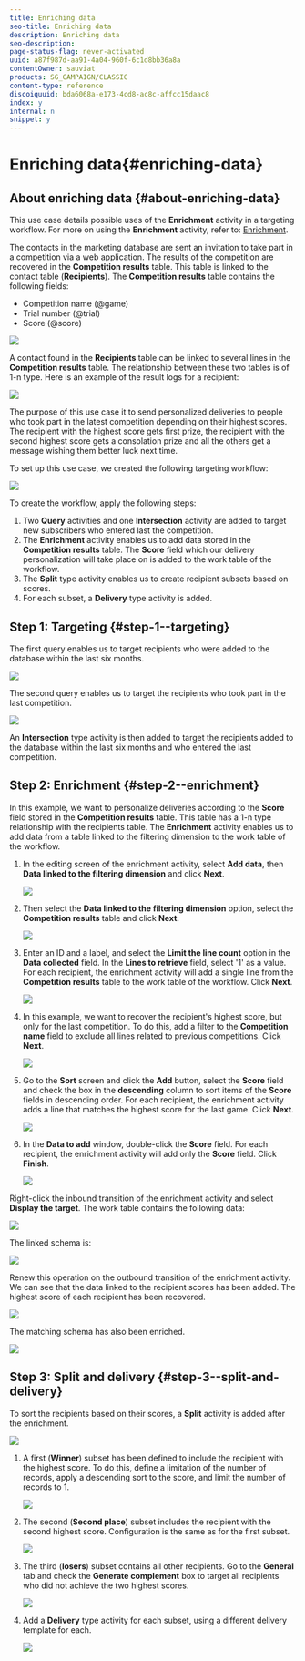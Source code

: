 ```yaml
---
title: Enriching data
seo-title: Enriching data
description: Enriching data
seo-description: 
page-status-flag: never-activated
uuid: a87f987d-aa91-4a04-960f-6c1d8bb36a8a
contentOwner: sauviat
products: SG_CAMPAIGN/CLASSIC
content-type: reference
discoiquuid: bda6068a-e173-4cd8-ac8c-affcc15daac8
index: y
internal: n
snippet: y
---
```


# Enriching data{#enriching-data}

## About enriching data {#about-enriching-data}

This use case details possible uses of the **Enrichment** activity in a targeting workflow. For more on using the **Enrichment** activity, refer to: [Enrichment](../../workflow/using/enrichment.md).

The contacts in the marketing database are sent an invitation to take part in a competition via a web application. The results of the competition are recovered in the **Competition results** table. This table is linked to the contact table (**Recipients**). The **Competition results** table contains the following fields:

* Competition name (@game)
* Trial number (@trial)
* Score (@score)

![](assets/uc1_enrich_1.png)

A contact found in the **Recipients** table can be linked to several lines in the **Competition results** table. The relationship between these two tables is of 1-n type. Here is an example of the result logs for a recipient:

![](assets/uc1_enrich_2.png)

The purpose of this use case it to send personalized deliveries to people who took part in the latest competition depending on their highest scores. The recipient with the highest score gets first prize, the recipient with the second highest score gets a consolation prize and all the others get a message wishing them better luck next time.

To set up this use case, we created the following targeting workflow:

![](assets/uc1_enrich_3.png)

To create the workflow, apply the following steps:

1. Two **Query** activities and one **Intersection** activity are added to target new subscribers who entered last the competition. 
1. The **Enrichment** activity enables us to add data stored in the **Competition results** table. The **Score** field which our delivery personalization will take place on is added to the work table of the workflow. 
1. The **Split** type activity enables us to create recipient subsets based on scores.
1. For each subset, a **Delivery** type activity is added.

## Step 1: Targeting {#step-1--targeting}

The first query enables us to target recipients who were added to the database within the last six months.

![](assets/uc1_enrich_4.png)

The second query enables us to target the recipients who took part in the last competition.

![](assets/uc1_enrich_5.png)

An **Intersection** type activity is then added to target the recipients added to the database within the last six months and who entered the last competition.

## Step 2: Enrichment {#step-2--enrichment}

In this example, we want to personalize deliveries according to the **Score** field stored in the **Competition results** table. This table has a 1-n type relationship with the recipients table. The **Enrichment** activity enables us to add data from a table linked to the filtering dimension to the work table of the workflow.

1. In the editing screen of the enrichment activity, select **Add data**, then **Data linked to the filtering dimension** and click **Next**.

   ![](assets/uc1_enrich_6.png)

1. Then select the **Data linked to the filtering dimension** option, select the **Competition results** table and click **Next**.

   ![](assets/uc1_enrich_7.png)

1. Enter an ID and a label, and select the **Limit the line count** option in the **Data collected** field. In the **Lines to retrieve** field, select '1' as a value. For each recipient, the enrichment activity will add a single line from the **Competition results** table to the work table of the workflow. Click **Next**.

   ![](assets/uc1_enrich_8.png)

1. In this example, we want to recover the recipient's highest score, but only for the last competition. To do this, add a filter to the **Competition name** field to exclude all lines related to previous competitions. Click **Next**.

   ![](assets/uc1_enrich_9.png)

1. Go to the **Sort** screen and click the **Add** button, select the **Score** field and check the box in the **descending** column to sort items of the **Score** fields in descending order. For each recipient, the enrichment activity adds a line that matches the highest score for the last game. Click **Next**.

   ![](assets/uc1_enrich_10.png)

1. In the **Data to add** window, double-click the **Score** field. For each recipient, the enrichment activity will add only the **Score** field. Click **Finish**.

   ![](assets/uc1_enrich_11.png)

Right-click the inbound transition of the enrichment activity and select **Display the target**. The work table contains the following data:

![](assets/uc1_enrich_13.png)

The linked schema is:

![](assets/uc1_enrich_15.png)

Renew this operation on the outbound transition of the enrichment activity. We can see that the data linked to the recipient scores has been added. The highest score of each recipient has been recovered.

![](assets/uc1_enrich_12.png)

The matching schema has also been enriched.

![](assets/uc1_enrich_14.png)

## Step 3: Split and delivery {#step-3--split-and-delivery}

To sort the recipients based on their scores, a **Split** activity is added after the enrichment. 

![](assets/uc1_enrich_18.png)

1. A first (**Winner**) subset has been defined to include the recipient with the highest score. To do this, define a limitation of the number of records, apply a descending sort to the score, and limit the number of records to 1.

   ![](assets/uc1_enrich_16.png)

1. The second (**Second place**) subset includes the recipient with the second highest score. Configuration is the same as for the first subset.

   ![](assets/uc1_enrich_17.png)

1. The third (**losers**) subset contains all other recipients. Go to the **General** tab and check the **Generate complement** box to target all recipients who did not achieve the two highest scores.

   ![](assets/uc1_enrich_19.png)

1. Add a **Delivery** type activity for each subset, using a different delivery template for each.

   ![](assets/uc1_enrich_20.png)

